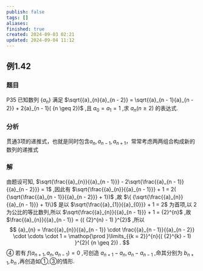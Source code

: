 ```yaml
---
publish: false
tags: []
aliases: 
finished: true
created: 2024-09-03 02:21
updated: 2024-09-04 11:12
---
```

## 例1.42
### 题目
P35 已知数列 $\{ {a}_{n}\}$ 满足 $\sqrt{{a}_{n}{a}_{n - 2}} = \sqrt{{a}_{n - 1}{a}_{n - 2}} + 2{a}_{n - 1}( {n \geq 2})$ ,且 ${a}_{0} = {a}_{1} = 1$ ,求 ${a}_{n}( {n \geq 2})$ 的表达式.
### 分析
贯通3项的递推式，也就是同时包含$a_{n},a_{n-1},a_{n+1}$，常常考虑两两组合构成新的数列的递推式
### 解
由题设可知, $\sqrt{\frac{{a}_{n}}{{a}_{n - 1}}} - 2\sqrt{\frac{{a}_{n - 1}}{{a}_{n - 2}}} = 1$ ,因此有 $\sqrt{\frac{{a}_{n}}{{a}_{n - 1}}} + 1 = 2( {\sqrt{\frac{{a}_{n - 1}}{{a}_{n - 2}}} + 1})$ ,故 $\{ {\sqrt{\frac{{a}_{n}}{{a}_{n - 1}}} + 1}\}$ 是以 $\sqrt{\frac{{a}_{1}}{{a}_{0}}} + 1 = 2$ 为首项,以 2 为公比的等比数列,所以 $\sqrt{\frac{{a}_{n}}{{a}_{n - 1}}} + 1 = {2}^{n}$ ,故 $\frac{{a}_{n}}{{a}_{n - 1}} = {( {2}^{n} - 1) }^{2}$ ,所以
$$
{a}_{n} = \frac{{a}_{n}}{{a}_{n - 1}} \cdot \frac{{a}_{n - 1}}{{a}_{n - 2}} \cdot \cdots \cdot 1 = \mathop{\prod }\limits_{{k = 2}}^{n}{( {2}^{k} - 1) }^{2}( {n \geq 2}) .
$$
④ 若有 $f( {{a}_{n + 1},{a}_{n},{a}_{n - 1}}) = 0$ ,可创造 ${a}_{n + 1} - {a}_{n},{a}_{n} - {a}_{n - 1}$ ,命其分别为 ${b}_{n + 1},{b}_{n}$ ,再创造如①,③的情形.